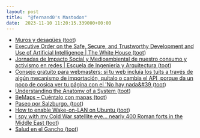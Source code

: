 ```yaml
---
layout: post
title:  "@fernand0's Mastodon"
date:  2023-11-10 11:20:15.339000+00:00
---
```

*  [Muros y desagües ](https://www.flickr.com/photos/fernand0/53304783044) ([toot](https://mastodon.social/@fernand0/111385982746537154))
*  [Executive Order on the Safe, Secure, and Trustworthy Development and Use of Artificial Intelligence \| The White House ](https://www.whitehouse.gov/briefing-room/presidential-actions/2023/10/30/executive-order-on-the-safe-secure-and-trustworthy-development-and-use-of-artificial-intelligence) ([toot](https://mastodon.social/@fernand0/111385865692723817))
*  [Jornadas de Impacto Social y Medioambiental de nuestro consumo y activismo en redes \|  Escuela de Ingeniería y Arquitectura   ](https://eina.unizar.es/noticia/jornadas-de-impacto-social-y-medioambiental-de-nuestro-consumo-y-activismo-en-redes) ([toot](https://mastodon.social/@fernand0/111385452857521209))
*  [Consejo gratuito para webmasters: si tu web incluía los tuits a través de algún mecanismo de importación, quítalo o cambia el API, porque da un poco de cosica ver tu página con el &#39;No hay nada&#39 ](https://mastodon.social/@fernand0/111385375435948966) ([toot](https://mastodon.social/@fernand0/111385375435948966))
*  [Understanding the Anatomy of a System  ](https://except.eco/knowledge/understanding-the-anatomy-of-a-system) ([toot](https://mastodon.social/@fernand0/111385276622929337))
*  [BeMaps – Cuéntalo con mapas ](https://bemaps.es) ([toot](https://mastodon.social/@fernand0/111383858824958709))
*  [Paseo por Salzburgo. ](https://avecesunafoto.wordpress.com/2023/11/09/paseo-por-salzburgo) ([toot](https://mastodon.social/@fernand0/111382262953541733))
*  [How to enable Wake-on-LAN on Ubuntu  ](https://pimylifeup.com/ubuntu-enable-wake-on-lan/) ([toot](https://mastodon.social/@fernand0/111382227059041976))
*  [I spy with my Cold War satellite eye... nearly 400 Roman forts in the Middle East ](https://arstechnica.com/science/2023/10/i-spy-with-my-cold-war-satellite-eye-nearly-400-roman-forts-in-the-middle-east) ([toot](https://mastodon.social/@fernand0/111382042547051989))
*  [Salud en el Gancho ](https://saludenelgancho.blogspot.com/2023/10/jornada-brecha-digital-en-el-barrio-de.htm) ([toot](https://mastodon.social/@fernand0/111381748532330600))
